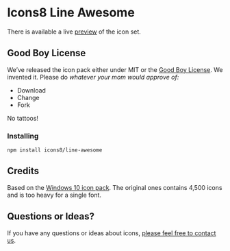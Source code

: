 # Icons8 Line Awesome

There is available a live [preview](https://icons8.com/line-awesome) of the icon set.


## Good Boy License

We’ve released the icon pack either under MIT or the [Good Boy License](https://icons8.com/good-boy-license/). We invented it. Please do _whatever your mom would approve of:_
* Download
* Change
* Fork

No tattoos!


### Installing

```shell
npm install icons8/line-awesome
```

## Credits

Based on the [Windows 10 icon pack](https://icons8.com/download-huge-windows8-set/). The original ones contains 4,500 icons and is too heavy for a single font. 

## Questions or Ideas?

If you have any questions or ideas about icons, [please feel free to contact us](https://github.com/icons8/line-awesome/issues).
